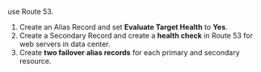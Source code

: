 use Route 53.
1. Create an Alias Record and set **Evaluate Target Health** to **Yes**.
2. Create a Secondary Record and create a **health check**  in Route 53 for web servers in data center.
3. Create **two failover alias records** for each primary and secondary resource.